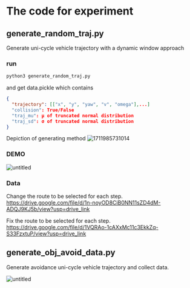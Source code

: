 # The code for experiment

## generate_random_traj.py
Generate uni-cycle vehicle trajectory with a dynamic window approach

### run
```bash
python3 generate_random_traj.py
```
and get data.pickle which contains
```json
{
  "trajectory": [["x", "y", "yaw", "v", "omega"],...]
  "collision": True/False
  "traj_mu": μ of truncated normal distribution
  "traj_sd": σ of truncated normal distribution
}
```
Depiction of generating method
![1711985731014](https://github.com/kuriatsu/driving_style_prediction_with_dl_based_ad/assets/38074802/7fb1d899-9652-42e7-8530-e2ad9d0e4285)

### DEMO
![untitled](https://github.com/kuriatsu/driving_style_prediction_with_dl_based_ad/assets/38074802/12b7b9ad-0f8a-4428-b349-6a0adbc7a9a0)

### Data
Change the route to be selected for each step.  
https://drive.google.com/file/d/1n-noyOD8CiB0NN11sZD4dM-ADQJ9KJ5b/view?usp=drive_link

Fix the route to be selected for each step.  
https://drive.google.com/file/d/1VQRAo-1cAXxMc11c3EkkZq-S33FzxtuP/view?usp=drive_link
## generate_obj_avoid_data.py
Generate avoidance uni-cycle vehicle trajectory and collect data.

![untitled](https://github.com/kuriatsu/driving_style_prediction_with_dl_based_ad/assets/38074802/b113efad-c91b-45a5-afff-32fb0c8ecfaa)

